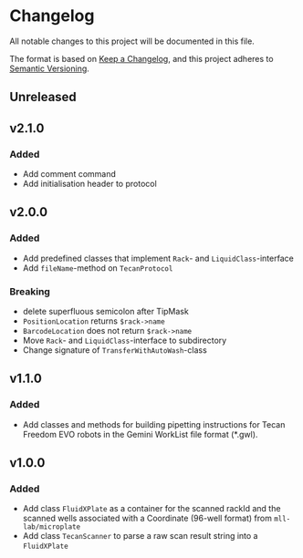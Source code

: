 # Changelog

All notable changes to this project will be documented in this file.

The format is based on [Keep a Changelog](https://keepachangelog.com/en/1.0.0),
and this project adheres to [Semantic Versioning](https://semver.org/spec/v2.0.0.html).

## Unreleased

## v2.1.0

### Added

- Add comment command
- Add initialisation header to protocol

## v2.0.0

### Added

- Add predefined classes that implement `Rack`- and `LiquidClass`-interface
- Add `fileName`-method on `TecanProtocol`

### Breaking

- delete superfluous semicolon after TipMask
- `PositionLocation` returns `$rack->name`
- `BarcodeLocation` does not return `$rack->name`
- Move `Rack`- and `LiquidClass`-interface to subdirectory
- Change signature of `TransferWithAutoWash`-class

## v1.1.0

### Added

- Add classes and methods for building pipetting instructions for Tecan Freedom EVO robots in the Gemini WorkList file format (\*.gwl).

## v1.0.0

### Added

- Add class `FluidXPlate` as a container for the scanned rackId and the scanned wells associated with a Coordinate (96-well format) from `mll-lab/microplate`
- Add class `TecanScanner` to parse a raw scan result string into a `FluidXPlate`
